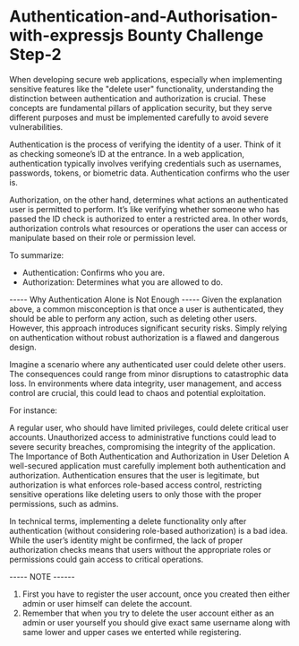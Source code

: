 # Authentication-and-Authorisation-with-expressjs Bounty Challenge Step-2

When developing secure web applications, especially when implementing sensitive features like the "delete user" functionality, understanding the distinction between authentication and authorization is crucial. These concepts are fundamental pillars of application security, but they serve different purposes and must be implemented carefully to avoid severe vulnerabilities.

Authentication is the process of verifying the identity of a user. Think of it as checking someone’s ID at the entrance. In a web application, authentication typically involves verifying credentials such as usernames, passwords, tokens, or biometric data. Authentication confirms who the user is.

Authorization, on the other hand, determines what actions an authenticated user is permitted to perform. It’s like verifying whether someone who has passed the ID check is authorized to enter a restricted area. In other words, authorization controls what resources or operations the user can access or manipulate based on their role or permission level.

To summarize:
* Authentication: Confirms who you are.
* Authorization: Determines what you are allowed to do.

----- Why Authentication Alone is Not Enough -----
Given the explanation above, a common misconception is that once a user is authenticated, they should be able to perform any action, such as deleting other users. However, this approach introduces significant security risks. Simply relying on authentication without robust authorization is a flawed and dangerous design.

Imagine a scenario where any authenticated user could delete other users. The consequences could range from minor disruptions to catastrophic data loss. In environments where data integrity, user management, and access control are crucial, this could lead to chaos and potential exploitation.

For instance:

A regular user, who should have limited privileges, could delete critical user accounts.
Unauthorized access to administrative functions could lead to severe security breaches, compromising the integrity of the application.
The Importance of Both Authentication and Authorization in User Deletion
A well-secured application must carefully implement both authentication and authorization. Authentication ensures that the user is legitimate, but authorization is what enforces role-based access control, restricting sensitive operations like deleting users to only those with the proper permissions, such as admins.

In technical terms, implementing a delete functionality only after authentication (without considering role-based authorization) is a bad idea. While the user’s identity might be confirmed, the lack of proper authorization checks means that users without the appropriate roles or permissions could gain access to critical operations.


-----  NOTE  ------
1. First you have to register the user account, once you created then either admin or user himself can delete the account.
2. Remember that when you try to delete the user account either as an admin or user yourself you should give exact same username along with same lower and upper       cases we enterted while registering.



